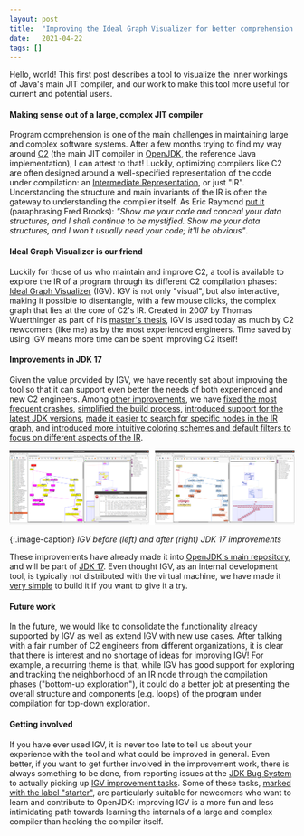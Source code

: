 ```yaml
---
layout: post
title:  "Improving the Ideal Graph Visualizer for better comprehension of Java's main JIT compiler"
date:   2021-04-22
tags: []
---
```


Hello, world! This first post describes a tool to visualize the inner workings
of Java's main JIT compiler, and our work to make this tool more useful for
current and potential users.

#### Making sense out of a large, complex JIT compiler

Program comprehension is one of the main challenges in maintaining large and
complex software systems. After a few months trying to find my way around
[C2](http://www.usenix.org/events/jvm01/full_papers/paleczny/paleczny.pdf) (the
main JIT compiler in [OpenJDK](https://openjdk.java.net/), the reference Java
implementation), I can attest to that! Luckily, optimizing compilers like C2 are
often designed around a well-specified representation of the code under
compilation: an [Intermediate
Representation](http://cr.openjdk.java.net/~jrose/draft/code-media.html), or
just "IR". Understanding the structure and main invariants of the IR is often
the gateway to understanding the compiler itself. As Eric Raymond [put
it](http://www.catb.org/~esr/writings/cathedral-bazaar/) (paraphrasing Fred
Brooks): *"Show me your code and conceal your data structures, and I shall
continue to be mystified. Show me your data structures, and I won't usually need
your code; it'll be obvious"*.

#### Ideal Graph Visualizer is our friend

Luckily for those of us who maintain and improve C2, a tool is available to
explore the IR of a program through its different C2 compilation phases: [Ideal
Graph
Visualizer](https://github.com/openjdk/jdk/tree/master/src/utils/IdealGraphVisualizer)
(IGV). IGV is not only "visual", but also interactive, making it possible to
disentangle, with a few mouse clicks, the complex graph that lies at the core of
C2's IR. Created in 2007 by Thomas Wuerthinger as part of his [master's
thesis](https://ssw.jku.at/Research/Papers/Wuerthinger07Master/Wuerthinger07Master.pdf),
IGV is used today as much by C2 newcomers (like me) as by the most experienced
engineers. Time saved by using IGV means more time can be spent improving C2
itself!

#### Improvements in JDK 17

Given the value provided by IGV, we have recently set about improving the tool
so that it can support even better the needs of both experienced and new C2
engineers. Among [other
improvements](https://github.com/openjdk/jdk/pulls?q=IGV+in%3Atitle+author%3Arobcasloz),
we have [fixed the most frequent
crashes](https://github.com/openjdk/jdk/pull/2607), [simplified the build
process](https://github.com/openjdk/jdk/pull/3361), [introduced support for the
latest JDK versions](https://github.com/openjdk/jdk/pull/3361), [made it easier
to search for specific nodes in the IR
graph](https://github.com/openjdk/jdk/pull/2285), and [introduced more intuitive
coloring schemes and default filters to focus on different aspects of the
IR](https://github.com/openjdk/jdk/pull/2499).

![IGV before and after JDK 17 improvements](/assets/before-after-jdk-improvements.png)

{:.image-caption}
*IGV before (left) and after (right) JDK 17 improvements*

These improvements have already made it into [OpenJDK's main
repository](https://github.com/openjdk/jdk), and will be part of [JDK
17](https://openjdk.java.net/projects/jdk/17/). Even thought IGV, as an internal
development tool, is typically not distributed with the virtual machine, we have
made it [very
simple](https://github.com/openjdk/jdk/blob/master/src/utils/IdealGraphVisualizer/README.md#building-and-running)
to build it if you want to give it a try.

#### Future work

In the future, we would like to consolidate the functionality already supported
by IGV as well as extend IGV with new use cases. After talking with a fair
number of C2 engineers from different organizations, it is clear that there is
interest and no shortage of ideas for improving IGV! For example, a recurring
theme is that, while IGV has good support for exploring and tracking the
neighborhood of an IR node through the compilation phases ("bottom-up
exploration"), it could do a better job at presenting the overall structure and
components (e.g. loops) of the program under compilation for top-down
exploration.

#### Getting involved

If you have ever used IGV, it is never too late to tell us about your experience
with the tool and what could be improved in general. Even better, if you want to
get further involved in the improvement work, there is always something to be
done, from reporting issues at the [JDK Bug
System](https://bugs.openjdk.java.net) to actually picking up [IGV improvement
tasks](https://bugs.openjdk.java.net/issues/?jql=labels%20%3D%20c2-igv%20AND%20%28status%20%3D%20open%20OR%20status%20%3D%20new%29%20AND%20assignee%20%3D%20null).
Some of these tasks, [marked with the label
"starter"](https://bugs.openjdk.java.net/issues/?jql=labels%20%3D%20c2-igv%20AND%20labels%20%3D%20starter%20AND%20%28status%20%3D%20open%20OR%20status%20%3D%20new%29%20AND%20assignee%20%3D%20null),
are particularly suitable for newcomers who want to learn and contribute to
OpenJDK: improving IGV is a more fun and less intimidating path towards learning
the internals of a large and complex compiler than hacking the compiler itself.
